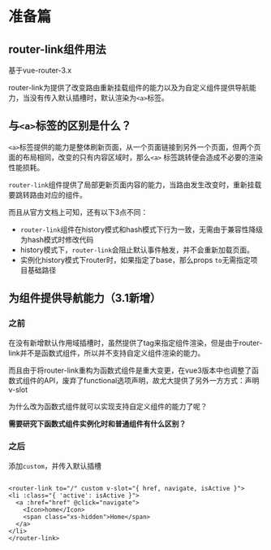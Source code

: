 # 准备篇

## router-link组件用法

基于vue-router-3.x

router-link为提供了改变路由重新挂载组件的能力以及为自定义组件提供导航能力，当没有传入默认插槽时，默认渲染为`<a>`标签。

## 与`<a>`标签的区别是什么？

`<a>`标签提供的能力是整体刷新页面，从一个页面链接到另外一个页面，但两个页面的布局相同，改变的只有内容区域时，那么`<a>`
标签跳转便会造成不必要的渲染性能损耗。

`router-link`组件提供了局部更新页面内容的能力，当路由发生改变时，重新挂载要跳转路由对应的组件。

而且从官方文档上可知，还有以下3点不同：

- `router-link`组件在history模式和hash模式下行为一致，无需由于兼容性降级为hash模式时修改代码
- history模式下，`router-link`会阻止默认事件触发，并不会重新加载页面。
- 实例化history模式下router时，如果指定了base，那么props `to`无需指定项目基础路径

## 为组件提供导航能力（3.1新增）

### 之前

在没有新增默认作用域插槽时，虽然提供了tag来指定组件渲染，但是由于router-link并不是函数式组件，所以并不支持自定义组件渲染的能力。

而且由于将router-link重构为函数式组件是重大变更，在vue3版本中也调整了函数式组件的API，废弃了functional选项声明，故尤大提供了另外一方方式：声明v-slot

为什么改为函数式组件就可以实现支持自定义组件的能力了呢？

**需要研究下函数式组件实例化时和普通组件有什么区别？**

### 之后

添加`custom`，并传入默认插槽

```vue

<router-link to="/" custom v-slot="{ href, navigate, isActive }">
<li :class="{ 'active': isActive }">
  <a :href="href" @click="navigate">
    <Icon>home</Icon>
    <span class="xs-hidden">Home</span>
  </a>
</li>
</router-link>
```
